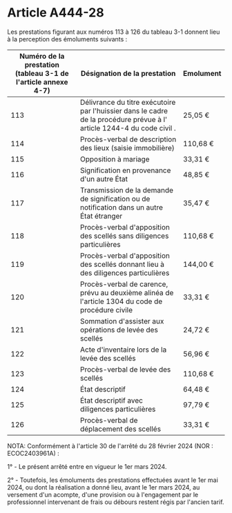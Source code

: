 # Article A444-28

Les prestations figurant aux numéros 113 à 126 du tableau 3-1 donnent lieu à la perception des émoluments suivants :

| Numéro de la prestation (tableau 3-1 de l'article annexe 4-7) | Désignation de la prestation | Emolument |
| --- | --- | --- |
| 113 | Délivrance du titre exécutoire par l'huissier dans le cadre de la procédure prévue à l' article 1244-4 du code civil . | 25,05 € |
| 114 | Procès-verbal de description des lieux (saisie immobilière) | 110,68 € |
| 115 | Opposition à mariage | 33,31 € |
| 116 | Signification en provenance d'un autre État | 48,85 € |
| 117 | Transmission de la demande de signification ou de notification dans un autre État étranger | 35,47 € |
| 118 | Procès-verbal d'apposition des scellés sans diligences particulières | 110,68 € |
| 119 | Procès-verbal d'apposition des scellés donnant lieu à des diligences particulières | 144,00 € |
| 120 | Procès-verbal de carence, prévu au deuxième alinéa de l'article 1304 du code de procédure civile | 33,31 € |
| 121 | Sommation d'assister aux opérations de levée des scellés | 24,72 € |
| 122 | Acte d'inventaire lors de la levée des scellés | 56,96 € |
| 123 | Procès-verbal de levée des scellés | 110,68 € |
| 124 | État descriptif | 64,48 € |
| 125 | État descriptif avec diligences particulières | 97,79 € |
| 126 | Procès-verbal de déplacement des scellés | 33,31 € |

NOTA:
Conformément à l'article 30 de l'arrêté du 28 février 2024 (NOR : ECOC2403961A) :

1° - Le présent arrêté entre en vigueur le 1er mars 2024.

2° - Toutefois, les émoluments des prestations effectuées avant le 1er mai 2024, ou dont la réalisation a donné lieu, avant le 1er mars 2024, au versement d'un acompte, d'une provision ou à l'engagement par le professionnel intervenant de frais ou débours restent régis par l'ancien tarif.
